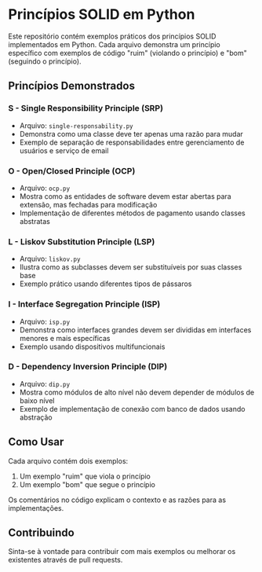 # Princípios SOLID em Python

Este repositório contém exemplos práticos dos princípios SOLID implementados em Python. Cada arquivo demonstra um princípio específico com exemplos de código "ruim" (violando o princípio) e "bom" (seguindo o princípio).

## Princípios Demonstrados

### S - Single Responsibility Principle (SRP)
- Arquivo: `single-responsability.py`
- Demonstra como uma classe deve ter apenas uma razão para mudar
- Exemplo de separação de responsabilidades entre gerenciamento de usuários e serviço de email

### O - Open/Closed Principle (OCP)
- Arquivo: `ocp.py`
- Mostra como as entidades de software devem estar abertas para extensão, mas fechadas para modificação
- Implementação de diferentes métodos de pagamento usando classes abstratas

### L - Liskov Substitution Principle (LSP)
- Arquivo: `liskov.py`
- Ilustra como as subclasses devem ser substituíveis por suas classes base
- Exemplo prático usando diferentes tipos de pássaros

### I - Interface Segregation Principle (ISP)
- Arquivo: `isp.py`
- Demonstra como interfaces grandes devem ser divididas em interfaces menores e mais específicas
- Exemplo usando dispositivos multifuncionais

### D - Dependency Inversion Principle (DIP)
- Arquivo: `dip.py`
- Mostra como módulos de alto nível não devem depender de módulos de baixo nível
- Exemplo de implementação de conexão com banco de dados usando abstração

## Como Usar

Cada arquivo contém dois exemplos:
1. Um exemplo "ruim" que viola o princípio
2. Um exemplo "bom" que segue o princípio

Os comentários no código explicam o contexto e as razões para as implementações.

## Contribuindo

Sinta-se à vontade para contribuir com mais exemplos ou melhorar os existentes através de pull requests.
